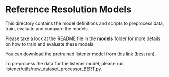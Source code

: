 # Reference Resolution Models

This directory contains the model definitions and scripts to preprocess data, train, evaluate and compare the models.

Please take a look at the README file in the **models** folder for more details on how to train and evaluate these models. 

You can download the pretrained listener model from [this link](https://uva.data.surfsara.nl/index.php/s/rpebODK60cEC3FC) (best run).

To preprocess the data for the listener model, please run listener/utils/new_dataset_processor_BERT.py.